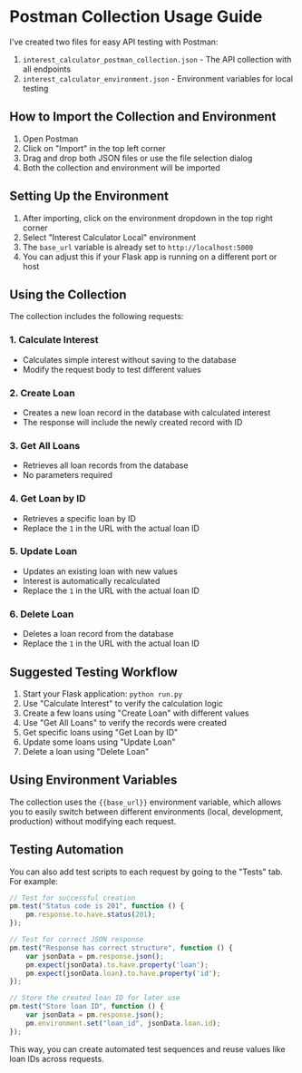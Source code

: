 # Postman Collection Usage Guide

I've created two files for easy API testing with Postman:

1. `interest_calculator_postman_collection.json` - The API collection with all endpoints
2. `interest_calculator_environment.json` - Environment variables for local testing

## How to Import the Collection and Environment

1. Open Postman
2. Click on "Import" in the top left corner
3. Drag and drop both JSON files or use the file selection dialog
4. Both the collection and environment will be imported

## Setting Up the Environment

1. After importing, click on the environment dropdown in the top right corner
2. Select "Interest Calculator Local" environment
3. The `base_url` variable is already set to `http://localhost:5000`
4. You can adjust this if your Flask app is running on a different port or host

## Using the Collection

The collection includes the following requests:

### 1. Calculate Interest
- Calculates simple interest without saving to the database
- Modify the request body to test different values

### 2. Create Loan
- Creates a new loan record in the database with calculated interest
- The response will include the newly created record with ID

### 3. Get All Loans
- Retrieves all loan records from the database
- No parameters required

### 4. Get Loan by ID
- Retrieves a specific loan by ID
- Replace the `1` in the URL with the actual loan ID

### 5. Update Loan
- Updates an existing loan with new values
- Interest is automatically recalculated
- Replace the `1` in the URL with the actual loan ID

### 6. Delete Loan
- Deletes a loan record from the database
- Replace the `1` in the URL with the actual loan ID

## Suggested Testing Workflow

1. Start your Flask application: `python run.py`
2. Use "Calculate Interest" to verify the calculation logic
3. Create a few loans using "Create Loan" with different values
4. Use "Get All Loans" to verify the records were created
5. Get specific loans using "Get Loan by ID"
6. Update some loans using "Update Loan"
7. Delete a loan using "Delete Loan"

## Using Environment Variables

The collection uses the `{{base_url}}` environment variable, which allows you to easily switch between different environments (local, development, production) without modifying each request.

## Testing Automation

You can also add test scripts to each request by going to the "Tests" tab. For example:

```javascript
// Test for successful creation
pm.test("Status code is 201", function () {
    pm.response.to.have.status(201);
});

// Test for correct JSON response
pm.test("Response has correct structure", function () {
    var jsonData = pm.response.json();
    pm.expect(jsonData).to.have.property('loan');
    pm.expect(jsonData.loan).to.have.property('id');
});

// Store the created loan ID for later use
pm.test("Store loan ID", function () {
    var jsonData = pm.response.json();
    pm.environment.set("loan_id", jsonData.loan.id);
});
```

This way, you can create automated test sequences and reuse values like loan IDs across requests.

